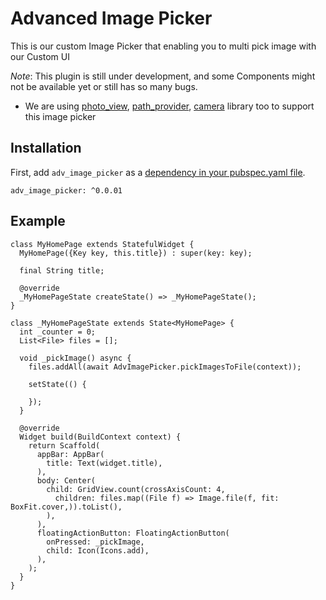 # Advanced Image Picker

This is our custom Image Picker that enabling you to multi pick image with our Custom UI

*Note*: This plugin is still under development, and some Components might not be available yet or still has so many bugs.
- We are using [photo_view](https://pub.dartlang.org/packages/photo_view), [path_provider](https://pub.dartlang.org/packages/path_provider), [camera](https://pub.dartlang.org/packages/camera) library too to support this image picker

## Installation

First, add `adv_image_picker` as a [dependency in your pubspec.yaml file](https://flutter.io/platform-plugins/).

```
adv_image_picker: ^0.0.01
```

## Example
```
class MyHomePage extends StatefulWidget {
  MyHomePage({Key key, this.title}) : super(key: key);

  final String title;

  @override
  _MyHomePageState createState() => _MyHomePageState();
}

class _MyHomePageState extends State<MyHomePage> {
  int _counter = 0;
  List<File> files = [];

  void _pickImage() async {
    files.addAll(await AdvImagePicker.pickImagesToFile(context));

    setState(() {

    });
  }

  @override
  Widget build(BuildContext context) {
    return Scaffold(
      appBar: AppBar(
        title: Text(widget.title),
      ),
      body: Center(
        child: GridView.count(crossAxisCount: 4,
          children: files.map((File f) => Image.file(f, fit: BoxFit.cover,)).toList(),
        ),
      ),
      floatingActionButton: FloatingActionButton(
        onPressed: _pickImage,
        child: Icon(Icons.add),
      ),
    );
  }
}
```
